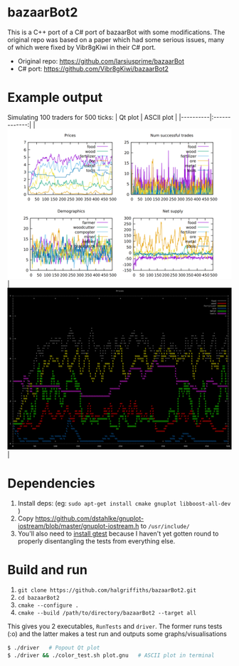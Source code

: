 # bazaarBot2
This is a C++ port of a C# port of bazaarBot with some modifications.
The original repo was based on a paper which had some serious issues, many of which were fixed by Vibr8gKiwi in their C# port.
 - Original repo: https://github.com/larsiusprime/bazaarBot
 - C# port: https://github.com/Vibr8gKiwi/bazaarBot2

# Example output
Simulating 100 traders for 500 ticks:
| Qt plot  |  ASCII plot   |
|----------|:-------------:|
| ![qt plot](example_qt_plot.png) |  ![ascii plot](example_ASCII_plot.png) |

# Dependencies
1. Install deps:
 (eg: `sudo apt-get install cmake gnuplot libboost-all-dev `)
2. Copy https://github.com/dstahlke/gnuplot-iostream/blob/master/gnuplot-iostream.h to `/usr/include/`
3. You'll also need to [install gtest](https://www.eriksmistad.no/getting-started-with-google-test-on-ubuntu/) because I haven't yet gotten round to properly disentangling the tests from everything else.

# Build and run
1. `git clone https://github.com/halgriffiths/bazaarBot2.git`
2. `cd bazaarBot2`
3. `cmake --configure .`
4. `cmake --build /path/to/directory/bazaarBot2 --target all`

This gives you 2 executables, `RunTests` and `driver`. The former runs tests (:o) and the latter makes a test run and outputs some graphs/visualisations

~~~bash
$ ./driver   # Popout Qt plot
$ ./driver && ./color_test.sh plot.gnu   # ASCII plot in terminal
~~~
